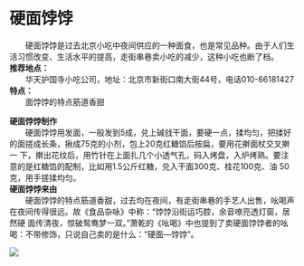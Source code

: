 # 硬面饽饽  
  
&emsp;&emsp;硬面饽饽是过去北京小吃中夜间供应的一种面食，也是常见品种。由于人们生活习惯改变、生活水平的提高，走街串巷卖小吃的减少，这种小吃也断了档。  
**推荐地点：**  
&emsp;&emsp;华天护国寺小吃公司，地址：北京市新街口南大街44号，电话010-66181427  
**特点：**  
&emsp;&emsp;面饽饽的特点筋道香甜  
  
**硬面饽饽制作**  
&emsp;&emsp;硬面饽饽用发面，一般发到5成，兑上碱戗干面，要硬一点，揉均匀，把揉好的面搓成长条，揪成75克的小剂，包上20克红糖馅后按扁，要用花擀面杖交叉擀一 下，擀出花纹后，用竹针在上面扎几个小透气孔，码入烤盘，入炉烤熟。要注意的是红糖馅的配制，比如用1.5公斤红糖，兑入干面300克、桂花100克、油 50克，用手搓揉均匀。  
**硬面饽饽来由**  
&emsp;&emsp;硬面饽饽的特点筋道香甜，过去均在夜间，有走街串巷的手艺人出售，吆喝声在夜间传得很远。故《食品杂咏》中称：“饽饽沿街运巧腔，余音嘹亮透灯窗，居然硬 面传清夜，惊破鸳鸯梦一双。”萧乾的《吆喝》中也提到了卖硬面饽饽者的吆喝：不带修饰，只说自己卖的是什么：“硬面—饽饽”。  
  
![](https://cdn.jsdelivr.net/gh/szqq0512/Pic/img/202201211933863.png)  